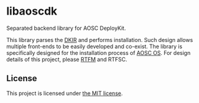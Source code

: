 # libaoscdk

Separated backend library for AOSC DeployKit.

This library parses the [DKIR](docs/dkir-specs.md) and performs installation. Such design allows multiple front-ends to be easily developed and co-exist. The library is specifically designed for the installation process of [AOSC OS][aosc]. For design details of this project, please [RTFM][rtfm] and RTFSC.

[aosc]: https://aosc.io
[rtfm]: https://en.wikipedia.org/wiki/RTFM

## License

This project is licensed under [the MIT license](LICENSE).
